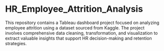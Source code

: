 # HR_Employee_Attrition_Analysis
This repository contains a Tableau dashboard project focused on analyzing employee attrition using a dataset sourced from Kaggle. The project involves comprehensive data cleaning, transformation, and visualization to extract valuable insights that support HR decision-making and retention strategies.
